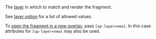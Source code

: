 The [layer](https://unpoly.com/up.layer) in which to match and render the fragment.

See [layer option](https://unpoly.com/layer-option) for a list of allowed values.

To [open the fragment in a new overlay](https://unpoly.com/opening-overlays), pass `[up-layer=new]`.
In this case attributes for `[up-layer=new]` may also be used.